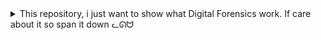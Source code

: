 <details>
<summary>This repository, i just want to show what Digital Forensics work. If care about it so span it down ᓚᘏᗢ </summary>
# Digital_Forensics

![image](https://github.com/user-attachments/assets/da81535d-c9e2-4d72-a2eb-6c07bf2e6f52)


# Task 1: Create a DD-format Image File

![image](https://github.com/user-attachments/assets/9ac2fee2-7629-457e-9d5f-1287ce2ff783)


*   Create a group for file creation, add the group to the file, assign permissions, and set access rights for the file and group.

![image](https://github.com/user-attachments/assets/f5dc2132-9029-4bf8-b62e-4319ee676c9f)


Samba Configuration


*   Create a user, set a Samba password for the newly created user, and add the user to the "nhomdieutra" (investigation) group.


![image](https://github.com/user-attachments/assets/40a3a8a3-ad95-4c89-8518-18d7507082f4)







*   Successfully mapped a network drive from the Kali Linux machine to the physical machine via Samba.


![image](https://github.com/user-attachments/assets/f14ae1e3-56f4-4311-af25-b37ef9986e15)









*   However, the drive containing the documents is 500GB, so I'm redoing this with a virtual machine.

![image](https://github.com/user-attachments/assets/fb2add65-4fda-4c7e-97d5-ba04d6300053)













*   Successfully mapped to the virtual machine.

![image](https://github.com/user-attachments/assets/9e370bd2-53ef-4cfe-87b5-a71f06c290e8)


*   Drive E is here.  I will retrieve my data, where physical drive 0 is drive E.

![image](https://github.com/user-attachments/assets/b9e04084-3d47-46d9-97f8-f0004c72928d)

*   Successfully collected a DD image file (.img) as shown below.
![image](https://github.com/user-attachments/assets/d656eba5-dbd2-4d8b-80e2-ece70e4931df)


*   Checked the Kali Linux machine.
![image](https://github.com/user-attachments/assets/e2dc0d45-1e38-4fb8-b925-f24515a7ea3c)


* Calculated the MD5 hash for the newly collected .img file.


![image](https://github.com/user-attachments/assets/3102fae5-3190-4470-8d7e-30a8733edc74)







# Task 2: Convert the Image File from E01 to DD Format


*   Copied the file "Windows_001.E01" to the mapped drive on the Kali machine.

![image](https://github.com/user-attachments/assets/d7115474-e47a-4cb7-a6df-e4c8994cd6c2)

*   Converted the E01 file using `xmount` and mounted it in the same directory as the .E01 file.
![image](https://github.com/user-attachments/assets/47e3c890-d12e-43da-a6af-d95cbeadf69a)

![image](https://github.com/user-attachments/assets/f37c4d3b-473a-4f40-9931-94563d54f090)



# Task 3: Mount the Image File on a Linux Workstation

*   Checked the files in `/mnt/dd`.


![image](https://github.com/user-attachments/assets/8cbf9276-9bd9-4589-bec8-6ef808223639)
![image](https://github.com/user-attachments/assets/53ef2679-1f02-4fb9-b557-b54df49a78cf)
![image](https://github.com/user-attachments/assets/603529df-5f00-4e48-8ed3-b607175e183a)


*   Used the following code snippet to calculate the MD5 hash of files in `/mnt/dd/images` and save the output to "yeucaubailab.txt".

![image](https://github.com/user-attachments/assets/a88ecb29-90af-4da0-9d86-91fc4a3e2eb7)

![image](https://github.com/user-attachments/assets/ecbe52ef-9a93-4d37-b2e0-5e0acf40fc58)

*   Did the same for the "Songs" file.

![image](https://github.com/user-attachments/assets/656a2f4d-c805-4a15-a4b0-fe1e144e4be9)

*   Mounted the DD image file containing an Apple File System (APFS).
![image](https://github.com/user-attachments/assets/4e46772b-c242-424f-8853-73d9af7e9948)

*   The path to calculate the MD5 hash of `.fseventsd` is…
![image](https://github.com/user-attachments/assets/34056b0c-840f-443b-90ad-b622278c7ed0)

![image](https://github.com/user-attachments/assets/97d5345e-a02a-4545-8499-223868d0a24f)


*   Continued to use the above command to calculate hashes and save them to the text file.
![image](https://github.com/user-attachments/assets/0d503e45-7bfe-4698-b432-7adaf70c0a19)


*   Results



![image](https://github.com/user-attachments/assets/2083c720-35a9-4159-b162-4996486d0f99)





# Task 4: Extract Hidden Content from the Hard Drive

*   `Phan_tich_Image.py` (Image_Analysis.py)



![image](https://github.com/user-attachments/assets/059545f4-ead6-4089-90ef-7c5405166da6)








*   `phan_tich_image_pro.py` (Image_Analysis_Pro.py)

![image](https://github.com/user-attachments/assets/106c14e8-a4a7-4f37-9601-e00a7e5a5a6c)
![image](https://github.com/user-attachments/assets/63d7b60c-28cc-4333-b029-fcd292809a50)


*   Browsed the home directory of user "roger" and then navigated to the "Downloads" directory.
![image](https://github.com/user-attachments/assets/6635d2c1-7026-4636-864b-2a423f3e0664)


*  `phan_tich_image_pro_max.py` (Image_Analysis_Pro_Max.py)
![image](https://github.com/user-attachments/assets/5eb9c477-a010-4fdc-a3e7-28a8164d465f)

*   Added `host='0.0.0.0'` to allow access from other machines (the physical machine).


![image](https://github.com/user-attachments/assets/7fadfc17-8f71-4031-a182-12a313c9644f)
![image](https://github.com/user-attachments/assets/6e114bb2-fe2f-4a6e-ac6a-c4a2dd0eb345)













# Task 5: Analyze the Windows Image File System

* View the partition table of `Windows_002.dd` using `mmls`.

![image](https://github.com/user-attachments/assets/1684fac8-6405-4523-8b06-6bea83689b9f)


* View the file system type and related operating system information using `fsstat`.


![image](https://github.com/user-attachments/assets/c9a15a7b-3710-433a-86fb-11bd4bae75bd)













Other Entries:

*   **5: Root Directory:** The root directory of the file system, typically represented as "C:\" in Windows.  Contains entries for all files and directories at the top level of the volume.
![image](https://github.com/user-attachments/assets/7fd3144f-78cc-4713-92e6-ab5c8f9d0aed)

*   **6: Volume Bitmap:** A special metadata file that tracks the allocation of clusters on the volume. Each bit in the bitmap corresponds to a cluster, with a value of 0 indicating a free cluster and 1 indicating an allocated cluster.
![image](https://github.com/user-attachments/assets/ef402b42-d095-4b97-a1e2-85c3c97fa6ed)

*   **9: $Secure:** A metadata file containing security information for files and directories on the volume. It defines access control lists (ACLs) to determine which users or groups have permission to access a specific file or directory.

![image](https://github.com/user-attachments/assets/2f72d569-cfde-4e52-9c21-e36f59b4766e)

*   **11: $Extend:** A special directory containing additional metadata files used to extend the functionality of the NTFS file system.  For example, it may contain information about disk quotas, system restore points, and other features.

![image](https://github.com/user-attachments/assets/646ea15d-fb57-43ac-8439-cc38d315a814)

Find the file or directory name in the corresponding inode.

![image](https://github.com/user-attachments/assets/8015aa79-57a9-4543-bc30-861205008ea2)

Recover files from the image (.img) to the computer.

![image](https://github.com/user-attachments/assets/984c2c15-37f9-47d5-9e5c-5a40aeae5889)





# Task 6: Create and Analyze a File System Timeline using The Sleuth Kit (TSK)

Write temporal data to the file `ado.txt`.

![image](https://github.com/user-attachments/assets/1437e3db-5915-4b45-a71b-932cb12b065c)
![image](https://github.com/user-attachments/assets/a8344012-f94b-40eb-a6fb-c490f165ca10)

![image](https://github.com/user-attachments/assets/c70ec20c-4f15-4e9c-b090-22b1fcb86f26)


Create the file `task4_timeline.txt` using `ado.txt` to view a timeline of activities performed on the suspect's machine from the Linux image.
![image](https://github.com/user-attachments/assets/83587142-b8d2-4937-9243-d461d52cccb6)


Activity Analysis:

The timeline shows the initial creation of NTFS file system metadata ($MFT, $MFTMirr, $LogFile, $Volume, $AttrDef, $Bitmap, $Boot, $BadClus, $Secure, $UpCase, $Extend), followed by the creation of the `System Volume Information`, `Audio Files`, `images`, `Other Files`, `Outlook Files`, `Songs`, `text`, and `$RECYCLE.BIN` directories. The initial timestamps are all Thu Dec 19 2019 16:55:24, suggesting the file system may have been created or restored at that time.


Subsequent activities show access and modification of these directories at various times, such as accessing the `Outlook Files` directory at Thu Dec 19 2019 18:46:00.
![image](https://github.com/user-attachments/assets/2cf933d3-7885-46f3-91f5-27ba3984a42c)


# Task 7: Analyze Common File Formats using a Hex Editor

Analyze "FileMau.docx" (SampleFile.docx)
![image](https://github.com/user-attachments/assets/1c14c739-3336-4201-8642-1c1fae2126f9)


Analyze "FileMau.gif" (SampleFile.gif)

![image](https://github.com/user-attachments/assets/01f5f036-697a-44f0-8b05-8543d825b0a8)








# Task 8: Collect Volatile Information from a Live Windows System






Four Tools in the PsTools Suite:


![image](https://github.com/user-attachments/assets/c77ae841-b488-4c30-a378-23a1e2976cab)









1.  **PsKill:** Terminates processes by name or process ID (PID).

![image](https://github.com/user-attachments/assets/f18dbc40-d2f4-4aa9-a4d7-eaab00e738d8)

 *   Example: Terminate a process named `SSH.exe` with PID 7388.
 *   Command:  `.\\pskill -t 7388`



2.  **PsList:** Provides detailed information about running processes on the system.
![image](https://github.com/user-attachments/assets/d5657972-0698-4d95-b61c-3f4a83a92d49)

    *   Uses: Monitor system performance, identify resource-intensive processes, investigate suspicious activity.

    *   Command Example:  `.\\PsList -x`




3.  **PsLogList:** Views and manipulates event logs on Windows systems.
![image](https://github.com/user-attachments/assets/8e1e539a-d425-4623-add6-aa224baf9aef)


    *   Command Example:  `.\\PsLogList`

4.  **PsPing:** Similar to `ping` but with additional features and flexibility, especially the ability to test TCP connections.  It's useful for network connection testing and troubleshooting.
![image](https://github.com/user-attachments/assets/01e6420f-4b6d-4e5e-ace2-a7b573c776f3)




# Task 9: Analyze a Windows RAM Image File

Understanding Handles, Memory Sections, Driver Modules, Device Tree, and Hooks in Redline:

1.  Driver Modules:

    *   The "Driver Modules" section in Redline displays a list of device drivers loaded into the system at the time Redline was run.
    *   Examining the "Driver Modules" section helps detect malicious or suspicious drivers. Malware often installs drivers to gain low-level control of the system. By checking the driver list, you can identify unwanted or unknown drivers.
    *   **Observation:**  A driver named `RamCaptureDriver64.SYS` was loaded into the system, which is quite unusual. The fact that a driver with a name suggesting RAM capture functionality is located in the `Downloads` directory of the `Administrator` account is a significant red flag.
![image](https://github.com/user-attachments/assets/b95d613e-844d-47e1-a750-4da7c6533d7d)

        *   `\\??\\C:\\Users\\Administrator\\Downloads\\x64\\`: This is the path to the directory containing the driver.  The fact that the driver is in the `Downloads` directory of the `Administrator` account is suspicious. Drivers are usually installed in the `System32\\drivers` directory.












2.  Handles: 

Handles are pointers to system objects such as files, registry keys, processes, and threads. They are like references that allow programs to interact with these objects without needing to know their physical location in memory.

   *   **Application in Investigation:** Analyzing handles helps identify files opened by a specific process, registry keys being accessed, or active network connections. This information is useful for detecting suspicious behavior, such as a process trying to access a sensitive file or a network connection to a suspicious IP address.
    *   **Example:**
        *   **Registry Key Handles:**
            `HKEY_USERS\\...\\Software\\Microsoft\\Windows\\CurrentVersion\\Explorer\\RunMRU`: Stores a list of programs that have been recently executed via the Run dialog.
            `HKEY_CURRENT_USER\\Software\\Microsoft\\Windows\\CurrentVersion\\Run`: Stores a list of programs that are automatically started when the user logs in, often exploited by malware.



![image](https://github.com/user-attachments/assets/2a293d7f-23a9-41ce-a6c7-e75f40d8c2eb)

![image](https://github.com/user-attachments/assets/cd8ae2a0-e86d-4484-8a2c-0eae495ec03d)
![image](https://github.com/user-attachments/assets/c0a69fdc-7a3b-484f-8f91-b864ebef8aee)















3.  Memory Sections:

    *   Based on the results of the "Hierarchical Processes" section, we see that the `spoolsv.exe` process (PID = 856) has been compromised, leading to the creation of child processes `rundll32.exe` and `cmd.exe`. The `notepad.exe` and `calc.exe` processes were then executed from `cmd.exe`. We can observe what they did through memory sections.
![image](https://github.com/user-attachments/assets/949ad7d1-85b2-4e1d-9ddc-1d8db41c0077)

    *   It's normal for a print process like `spoolsv.exe` to access `locale.nls`, but since we know `spoolsv.exe` is compromised, we should also observe it.
![image](https://github.com/user-attachments/assets/dc9ad625-4155-4548-88d3-0a934a212b28)

    *   `user32.dll`, `kernel32.dll`, `ntdll.dll`: These are extremely important DLLs in Windows, providing basic functions for the user interface, system management, and low-level operations.  Almost every program uses them.








4.  Device Tree:

    *   The "Device Tree" section in Redline provides an overview of the system's device structure. It shows the devices connected to the system, as well as the relationships between them. Analyzing this section can help detect hidden or suspicious devices, which could be a sign of rootkits or other malware.
    *   As per section one, a sign of a drive inserted, and its child process name is RamCaptureDriver.
![image](https://github.com/user-attachments/assets/ac4c4741-7ad7-428a-b02e-2c3d5fb02691)

5.  **Hooks:**

    *   The "Hooks" section in Redline displays hooks installed in the system. A hook is a technique that allows a program to intercept and modify the behavior of other programs. While hooks can be used for legitimate purposes (such as debugging or monitoring), they are also often abused by malware to hide, steal information, or manipulate the system.
![image](https://github.com/user-attachments/assets/d909c35c-77f4-461b-be90-612b5e1d75b4)

# Other Volatility Plugins:

1.  **memdump:**

    *   Command Example:  `volatility_2.6_win64_standalone.exe -f "E:\\Dieu_tra_so\\Lab4-Resource\\Windows_RAM.mem" --profile=Win2008R2SP0x64 memdump -p 1896 -D "E:\\Dieu_tra_so\\Lab4-Resource\\task2"`
    *   This command dumps the entire process with PID 1896 to the destination directory.
![image](https://github.com/user-attachments/assets/2889a1a2-a34c-4cb9-86cb-f45fbf4813b9)
![image](https://github.com/user-attachments/assets/bef104e5-074c-4e5e-adee-2c5bd41e1a31)

2.  **cmdline:**

    *   Displays the command line used to start each process.
![image](https://github.com/user-attachments/assets/e83df515-8c82-4358-a3e7-7005c6f2b656)

3.  **filescan:**

    *   Scans memory to find files, including deleted files that still have data in memory.
![image](https://github.com/user-attachments/assets/eb91fb12-f72d-4010-8025-dae7ba79d94f)

4. **driverscan**
    * Scans memory to look for loaded drivers, including hidden or rootkit-concealed drivers.
![image](https://github.com/user-attachments/assets/9b1a0cc2-f239-4ac0-b17a-69c337adb4b8)

# Using the `strings` Command to Further Analyze `Windows_RAM.mem` :

1.  **Extract Domain Names (.com, .net, .org):**

    *   To extract domain names with `.com`, `.net`, and `.org` extensions, use this command:
        `strings Windows_RAM.mem | grep -E '\\.(com|net|org)' | sort | uniq`
    *   The result of this command is a list of domain names found in memory, including both valid and invalid domain names.
![image](https://github.com/user-attachments/assets/4ddf48d8-64ac-4d38-953d-b91bebee70c6)
![image](https://github.com/user-attachments/assets/a9dfc65c-5d92-44b5-8c34-989afe0dce51)
![image](https://github.com/user-attachments/assets/92648d62-df08-4edc-9090-55eca2ad1391)

2.  **Extract Email Addresses:**

    *   To extract email addresses, use this command:
        `strings Windows_RAM.mem | grep -E '[A-Za-z0-9._%+-]+@[A-Za-z0-9.-]+\\.[A-Za-z]{2,}' | sort | uniq`
![image](https://github.com/user-attachments/assets/a1cbd257-11b1-448f-a20f-c08194585ebd)

3.  **List Commands Likely Run on the System via cmd and PowerShell:**

    *   **For `cmd`:**
        `strings Windows_RAM.mem | grep -i "cmd.exe " | sort | uniq`
        This command searches for strings containing `cmd.exe`.
    * Using volatility to check the command line of cmd.
![image](https://github.com/user-attachments/assets/c83c7856-e34e-4d4d-9927-271cb340c635)

    *   **For PowerShell:**
        `strings Windows_RAM.mem | grep -i "powershell.exe" | sort | uniq`
        This command searches for strings containing `powershell.exe`.
![image](https://github.com/user-attachments/assets/7bc44feb-1904-461b-b162-679f0044ae24)

</details>
